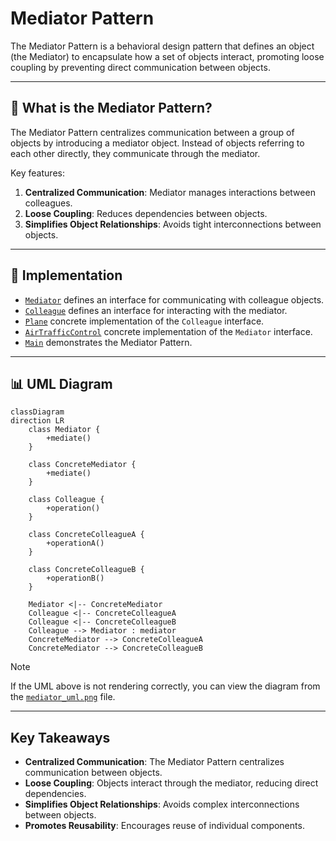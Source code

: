 # Mediator Pattern

The Mediator Pattern is a behavioral design pattern that defines an object (the Mediator) to encapsulate how a set of objects interact, promoting loose coupling by preventing direct communication between objects.

---

## 📖 What is the Mediator Pattern?

The Mediator Pattern centralizes communication between a group of objects by introducing a mediator object. Instead of objects referring to each other directly, they communicate through the mediator.

Key features:
1. **Centralized Communication**: Mediator manages interactions between colleagues.
2. **Loose Coupling**: Reduces dependencies between objects.
3. **Simplifies Object Relationships**: Avoids tight interconnections between objects.

---

## 🔧 Implementation

- [`Mediator`](./mediator.java) defines an interface for communicating with colleague objects.
- [`Colleague`](./colleague.java) defines an interface for interacting with the mediator.
- [`Plane`](./plane.java) concrete implementation of the `Colleague` interface.
- [`AirTrafficControl`](./air_traffic_control.java) concrete implementation of the `Mediator` interface.
- [`Main`](./main.java) demonstrates the Mediator Pattern.

---

## 📊 UML Diagram
```mermaid
classDiagram
direction LR
    class Mediator {
        +mediate()
    }

    class ConcreteMediator {
        +mediate()
    }

    class Colleague {
        +operation()
    }

    class ConcreteColleagueA {
        +operationA()
    }

    class ConcreteColleagueB {
        +operationB()
    }

    Mediator <|-- ConcreteMediator
    Colleague <|-- ConcreteColleagueA
    Colleague <|-- ConcreteColleagueB
    Colleague --> Mediator : mediator
    ConcreteMediator --> ConcreteColleagueA
    ConcreteMediator --> ConcreteColleagueB

```
> [!NOTE]
> If the UML above is not rendering correctly, you can view the diagram from the [`mediator_uml.png`](./mediator_uml.png) file.

---

## Key Takeaways
- **Centralized Communication**: The Mediator Pattern centralizes communication between objects.
- **Loose Coupling**: Objects interact through the mediator, reducing direct dependencies.
- **Simplifies Object Relationships**: Avoids complex interconnections between objects.
- **Promotes Reusability**: Encourages reuse of individual components.